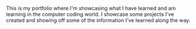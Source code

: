 This is my portfolio where I'm showcasing what I have learned and am learning in the computer coding world. I showcase some projects I've created and showing off some of the information I've learned along the way. 
